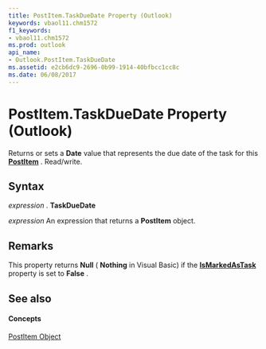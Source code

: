 ```yaml
---
title: PostItem.TaskDueDate Property (Outlook)
keywords: vbaol11.chm1572
f1_keywords:
- vbaol11.chm1572
ms.prod: outlook
api_name:
- Outlook.PostItem.TaskDueDate
ms.assetid: e2cb6dc9-2696-0b99-1914-40bfbcc1cc8c
ms.date: 06/08/2017
---
```



# PostItem.TaskDueDate Property (Outlook)

Returns or sets a  **Date** value that represents the due date of the task for this **[PostItem](Outlook.PostItem.md)** . Read/write.


## Syntax

 _expression_ . **TaskDueDate**

 _expression_ An expression that returns a **PostItem** object.


## Remarks

This property returns  **Null** ( **Nothing** in Visual Basic) if the **[IsMarkedAsTask](Outlook.PostItem.IsMarkedAsTask.md)** property is set to **False** .


## See also


#### Concepts


[PostItem Object](Outlook.PostItem.md)

